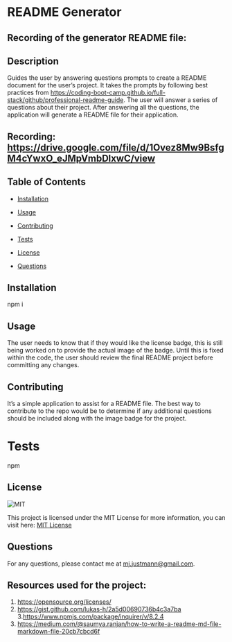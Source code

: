 # README Generator

## Recording of the generator README file: 

## Description

Guides the user by answering questions prompts to create a README document for the user’s project. It takes the prompts by following best practices from https://coding-boot-camp.github.io/full-stack/github/professional-readme-guide. The user will answer a series of questions about their project. After answering all the questions, the application will generate a README file for their application.

## Recording: https://drive.google.com/file/d/1Ovez8Mw9BsfgM4cYwxO_eJMpVmbDlxwC/view

## Table of Contents

- [Installation](#installation)

- [Usage](#usage)

- [Contributing](#contributing)

- [Tests](#tests)

- [License](#license)

- [Questions](#questions)

## Installation

  npm i

## Usage

  The user needs to know that if they would like the license badge, this is still being worked on to provide the actual image of the badge. Until this is fixed within the code, the user should review the final README project before committing any changes.

## Contributing

  It’s a simple application to assist for a README file. The best way to contribute to the repo would be to determine if any additional questions should be included along with the image badge for the project.

# Tests

  npm

## License

![MIT](https://img.shields.io/badge/License-MIT-yellow.svg)

 This project is licensed under the MIT License for more information, you can visit here: [MIT License](https://opensource.org/licenses/MIT)

## Questions

For any questions, please contact me at mj.justmann@gmail.com.

## Resources used for the project:

1. https://opensource.org/licenses/
2. https://gist.github.com/lukas-h/2a5d00690736b4c3a7ba 
3.https://www.npmjs.com/package/inquirer/v/8.2.4
4. https://medium.com/@saumya.ranjan/how-to-write-a-readme-md-file-markdown-file-20cb7cbcd6f

